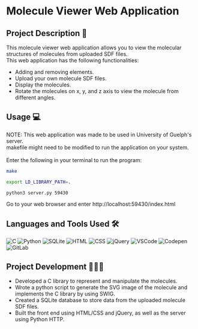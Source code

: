# Molecule Viewer Web Application

## Project Description 📝

This molecule viewer web application allows you to view the molecular structures of molecules from uploaded SDF files. <br>
This web application has the following functionalities:
- Adding and removing elements.
- Upload your own molecule SDF files.
- Display the molecules.
- Rotate the molecules on x, y, and z axis to view the molecule from different angles.

## Usage 💻
NOTE: This web application was made to be used in University of Guelph's server. <br> makefile might need to be modified to run the application on your system. <br><br>
Enter the following in your terminal to run the program:
```bash
make

export LD_LIBRARY_PATH=.

python3 server.py 59430
```
Go to your web browser and enter http://localhost:59430/index.html

## Languages and Tools Used 🛠️

![C](https://img.shields.io/badge/C-00599C?style=for-the-badge&logo=c&logoColor=white)
![Python](https://img.shields.io/badge/Python-FFD43B?style=for-the-badge&logo=python&logoColor=blue)
![SQLite](https://img.shields.io/badge/SQLite-07405E?style=for-the-badge&logo=sqlite&logoColor=white)
![HTML](https://img.shields.io/badge/HTML5-E34F26?style=for-the-badge&logo=html5&logoColor=white)
![CSS](https://img.shields.io/badge/CSS3-1572B6?style=for-the-badge&logo=css3&logoColor=white)
![jQuery](https://img.shields.io/badge/jQuery-0769AD?style=for-the-badge&logo=jquery&logoColor=white)
![VSCode](https://img.shields.io/badge/VSCode-0078D4?style=for-the-badge&logo=visual%20studio%20code&logoColor=white)
![Codepen](https://img.shields.io/badge/Codepen-000000?style=for-the-badge&logo=codepen&logoColor=white)
![GitLab](https://img.shields.io/badge/GitLab-330F63?style=for-the-badge&logo=gitlab&logoColor=white)

## Project Development 🧑🏻‍💻

- Developed a C library to represent and manipulate the molecules.
- Wrote a python script to generate the SVG image of the molecule and implements the C library by using SWIG.
- Created a SQLite database to store data from the uploaded molecule SDF files.
- Built the front end using HTML/CSS and jQuery, as well as the server using Python HTTP.
